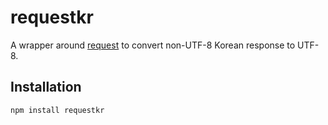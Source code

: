 # requestkr

A wrapper around [request](https://github.com/request/request) to convert
non-UTF-8 Korean response to UTF-8.


## Installation

```
npm install requestkr
```
